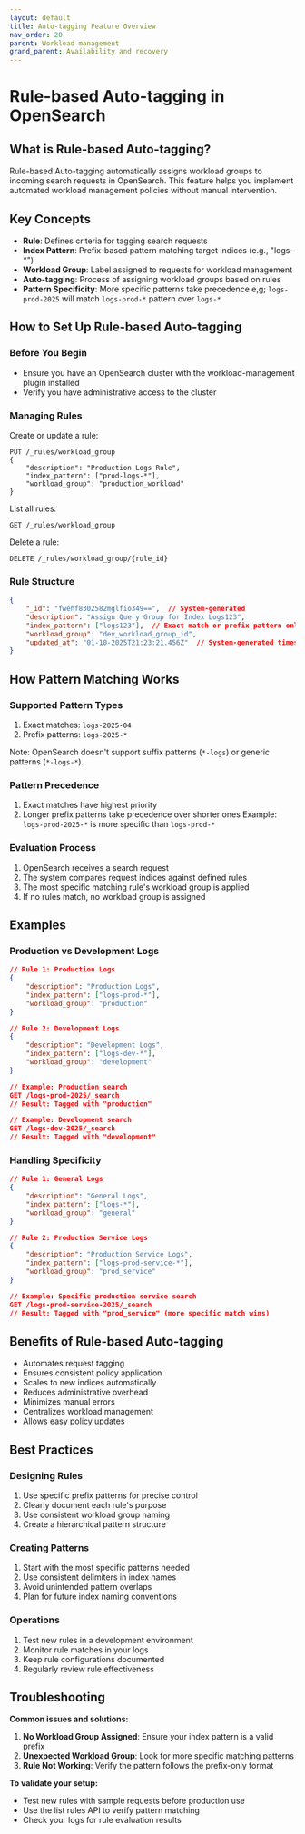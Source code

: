 ```yaml
---
layout: default
title: Auto-tagging Feature Overview
nav_order: 20
parent: Workload management
grand_parent: Availability and recovery
---
```


# Rule-based Auto-tagging in OpenSearch

## What is Rule-based Auto-tagging?

Rule-based Auto-tagging automatically assigns workload groups to incoming search requests in OpenSearch. This feature helps you implement automated workload management policies without manual intervention.

## Key Concepts

- **Rule**: Defines criteria for tagging search requests
- **Index Pattern**: Prefix-based pattern matching target indices (e.g., "logs-*")
- **Workload Group**: Label assigned to requests for workload management
- **Auto-tagging**: Process of assigning workload groups based on rules
- **Pattern Specificity**: More specific patterns take precedence e,g; `logs-prod-2025` will match `logs-prod-*` pattern over `logs-*`

## How to Set Up Rule-based Auto-tagging

### Before You Begin

- Ensure you have an OpenSearch cluster with the workload-management plugin installed
- Verify you have administrative access to the cluster

### Managing Rules

Create or update a rule:
```http
PUT /_rules/workload_group
{
    "description": "Production Logs Rule",
    "index_pattern": ["prod-logs-*"],
    "workload_group": "production_workload"
}
```

List all rules:
```http
GET /_rules/workload_group
```

Delete a rule:
```http
DELETE /_rules/workload_group/{rule_id}
```

### Rule Structure
```json
{
    "_id": "fwehf8302582mglfio349==",  // System-generated
    "description": "Assign Query Group for Index Logs123",
    "index_pattern": ["logs123"],  // Exact match or prefix pattern only
    "workload_group": "dev_workload_group_id",
    "updated_at": "01-10-2025T21:23:21.456Z"  // System-generated timestamp
}
```

## How Pattern Matching Works

### Supported Pattern Types

1. Exact matches: `logs-2025-04`
2. Prefix patterns: `logs-2025-*`

Note: OpenSearch doesn't support suffix patterns (`*-logs`) or generic patterns (`*-logs-*`).

### Pattern Precedence

1. Exact matches have highest priority
2. Longer prefix patterns take precedence over shorter ones
   Example: `logs-prod-2025-*` is more specific than `logs-prod-*`

### Evaluation Process

1. OpenSearch receives a search request
2. The system compares request indices against defined rules
3. The most specific matching rule's workload group is applied
4. If no rules match, no workload group is assigned

## Examples

### Production vs Development Logs

```json
// Rule 1: Production Logs
{
    "description": "Production Logs",
    "index_pattern": ["logs-prod-*"],
    "workload_group": "production"
}

// Rule 2: Development Logs
{
    "description": "Development Logs",
    "index_pattern": ["logs-dev-*"],
    "workload_group": "development"
}

// Example: Production search
GET /logs-prod-2025/_search
// Result: Tagged with "production"

// Example: Development search
GET /logs-dev-2025/_search
// Result: Tagged with "development"
```

### Handling Specificity

```json
// Rule 1: General Logs
{
    "description": "General Logs",
    "index_pattern": ["logs-*"],
    "workload_group": "general"
}

// Rule 2: Production Service Logs
{
    "description": "Production Service Logs",
    "index_pattern": ["logs-prod-service-*"],
    "workload_group": "prod_service"
}

// Example: Specific production service search
GET /logs-prod-service-2025/_search
// Result: Tagged with "prod_service" (more specific match wins)
```

## Benefits of Rule-based Auto-tagging

- Automates request tagging
- Ensures consistent policy application
- Scales to new indices automatically
- Reduces administrative overhead
- Minimizes manual errors
- Centralizes workload management
- Allows easy policy updates

## Best Practices

### Designing Rules

1. Use specific prefix patterns for precise control
2. Clearly document each rule's purpose
3. Use consistent workload group naming
4. Create a hierarchical pattern structure

### Creating Patterns

1. Start with the most specific patterns needed
2. Use consistent delimiters in index names
3. Avoid unintended pattern overlaps
4. Plan for future index naming conventions

### Operations

1. Test new rules in a development environment
2. Monitor rule matches in your logs
3. Keep rule configurations documented
4. Regularly review rule effectiveness

## Troubleshooting

**Common issues and solutions:**

1. **No Workload Group Assigned**: Ensure your index pattern is a valid prefix
2. **Unexpected Workload Group**: Look for more specific matching patterns
3. **Rule Not Working**: Verify the pattern follows the prefix-only format

**To validate your setup:**


- Test new rules with sample requests before production use
- Use the list rules API to verify pattern matching
- Check your logs for rule evaluation results


